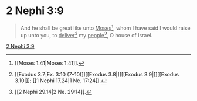 # 2 Nephi 3:9

> And he shall be great like unto <u>Moses</u>[^a], whom I have said I would raise up unto you, to <u>deliver</u>[^b] my <u>people</u>[^c], O house of Israel.

[2 Nephi 3:9](https://www.churchofjesuschrist.org/study/scriptures/bofm/2-ne/3?lang=eng&id=p9#p9)


[^a]: [[Moses 1.41|Moses 1:41]].  
[^b]: [[Exodus 3.7|Ex. 3:10 (7–10)]][[Exodus 3.8|]][[Exodus 3.9|]][[Exodus 3.10|]]; [[1 Nephi 17.24|1 Ne. 17:24]].  
[^c]: [[2 Nephi 29.14|2 Ne. 29:14]].  
